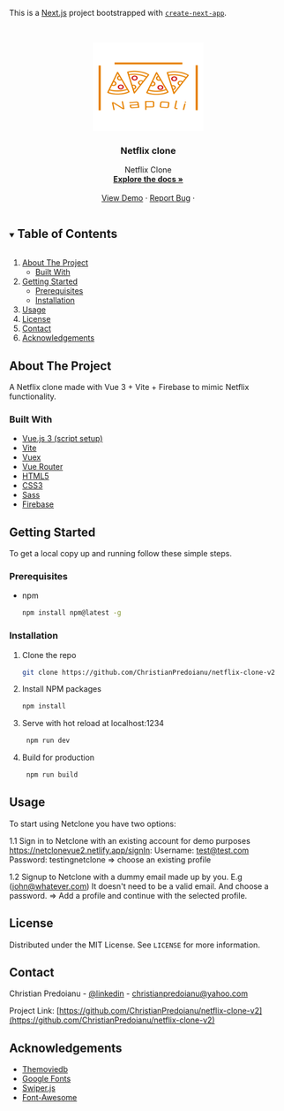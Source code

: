 This is a [Next.js](https://nextjs.org/) project bootstrapped with [`create-next-app`](https://github.com/vercel/next.js/tree/canary/packages/create-next-app).

 
 
 <!-- PROJECT LOGO -->   
<br />
<p align="center">
  <a href="https://github.com/ChristianPredoianu/restaurant-napoliv2/">
    <img src="assets/images/napoli-logo.png" alt="Logo" width="200" height="160">
  </a> 

  <h3 align="center">Netflix clone</h3>
   
  <p align="center">
   Netflix Clone
    <br />
    <a href="https://github.com/ChristianPredoianu/netflix-clone-v2"><strong>Explore the docs »</strong></a>
    <br />
    <br />
    <a href="https://netclonevue2.netlify.app/">View Demo</a>
    ·
    <a href="https://github.com/ChristianPredoianu/netflix-clone-v2/issues">Report Bug</a>
    ·  
   
  </p>
</p>

 

<!-- TABLE OF CONTENTS -->
<details open="open">
  <summary><h2 style="display: inline-block">Table of Contents</h2></summary>
  <ol>
    <li>
      <a href="#about-the-project">About The Project</a>
      <ul>
        <li><a href="#built-with">Built With</a></li>
      </ul>
    </li>
    <li>
      <a href="#getting-started">Getting Started</a>
      <ul>
        <li><a href="#prerequisites">Prerequisites</a></li>
        <li><a href="#installation">Installation</a></li>
      </ul>
    </li>
    <li><a href="#usage">Usage</a></li>
    <li><a href="#license">License</a></li>
    <li><a href="#contact">Contact</a></li>
    <li><a href="#acknowledgements">Acknowledgements</a></li>
  </ol>
</details>



<!-- ABOUT THE PROJECT -->
## About The Project

A Netflix clone made with Vue 3 + Vite + Firebase to mimic Netflix functionality.

### Built With

* [Vue.js 3 (script setup)](https://vuejs.org/)
* [Vite](https://vitejs.dev/)
* [Vuex](https://vuex.vuejs.org/)
* [Vue Router](https://router.vuejs.org/)
* [HTML5](https://developer.mozilla.org/en-US/docs/Glossary/HTML5)
* [CSS3](https://developer.mozilla.org/en-US/docs/Web/CSS)
* [Sass](https://sass-lang.com/)
* [Firebase](https://firebase.google.com/?gclid=CjwKCAjwo_KXBhAaEiwA2RZ8hI3FPK5630oR5OFUcmh5Y0_KPSDC28YPeujdLrVpk85-YyXq9Z4HLRoCE3AQAvD_BwE&gclsrc=aw.ds)


<!-- GETTING STARTED -->
## Getting Started

To get a local copy up and running follow these simple steps.

### Prerequisites

* npm
  ```sh
  npm install npm@latest -g
  ```

### Installation

1. Clone the repo
   ```sh
   git clone https://github.com/ChristianPredoianu/netflix-clone-v2
   ```
2. Install NPM packages
   ```sh
   npm install
   ``` 
3. Serve with hot reload at localhost:1234
   ```sh
    npm run dev
   ``` 
5. Build for production 
   ```sh
    npm run build
   
   ```

   

   
   
   
   
   
<!-- USAGE EXAMPLES -->
## Usage



To start using Netclone you have two options:

1.1 Sign in to Netclone with an existing account for demo purposes https://netclonevue2.netlify.app/signIn:
Username: test@test.com
Password: testingnetclone => choose an existing profile

1.2 Signup to Netclone with a dummy email made up by you. E.g (john@whatever.com) It doesn't need to be a valid email. And choose a password. => Add a profile and continue with the selected profile.

 


<!-- LICENSE -->
## License

Distributed under the MIT License. See `LICENSE` for more information.


<!-- CONTACT -->
## Contact

Christian Predoianu - [@linkedin](https://se.linkedin.com/in/christian-predoianu-369218157) - christianpredoianu@yahoo.com

Project Link: [https://github.com/ChristianPredoianu/netflix-clone-v2](https://github.com/ChristianPredoianu/netflix-clone-v2)



<!-- ACKNOWLEDGEMENTS --> 
## Acknowledgements
* [Themoviedb](https://www.themoviedb.org/)
* [Google Fonts](https://fonts.google.com/)
* [Swiper.js](https://swiperjs.com/)
* [Font-Awesome](https://fontawesome.com/)



<!-- MARKDOWN LINKS & IMAGES -->
<!-- https://www.markdownguide.org/basic-syntax/#reference-style-links -->
[contributors-shield]: https://img.shields.io/github/contributors/github_username/repo.svg?style=for-the-badge
[contributors-url]: https://github.com/github_username/repo/graphs/contributors
[forks-shield]: https://img.shields.io/github/forks/github_username/repo.svg?style=for-the-badge
[forks-url]: https://github.com/github_username/repo/network/members
[stars-shield]: https://img.shields.io/github/stars/github_username/repo.svg?style=for-the-badge
[stars-url]: https://github.com/github_username/repo/stargazers
[issues-shield]: https://img.shields.io/github/issues/github_username/repo.svg?style=for-the-badge
[issues-url]: https://github.com/github_username/repo/issues
[license-shield]: https://img.shields.io/github/license/github_username/repo.svg?style=for-the-badge 
[license-url]: https://github.com/github_username/repo/blob/master/LICENSE.txt 
[linkedin-shield]: https://img.shields.io/badge/-LinkedIn-black.svg?style=for-the-badge&logo=linkedin&colorB=555
[linkedin-url]: https://linkedin.com/in/github_username    
 
 
